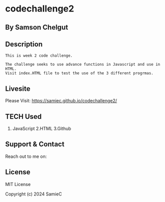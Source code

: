 # codechallenge2

## By Samson Chelgut

## Description
    This is week 2 code challenge. 

    The challenge seeks to use advance functions in Javascript and use in HTML.
    Visit index.HTML file to test the use of the 3 different progrmas.

## Livesite
Please Visit: https://samiec.github.io/codechallenge2/

## TECH Used
1. JavaScript
2.HTML
3.Github

## Support & Contact
Reach out to me on: 

## License
MIT License

Copyright (c) 2024 SamieC


